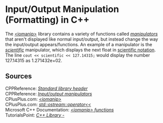 # Input/Output Manipulation (Formatting) in C++
The [\<iomanip\>](https://en.cppreference.com/w/cpp/header/iomanip) library contains a variety of functions called [_manipulators_](https://www.cplusplus.com/reference/ostream/ostream/operator%3C%3C/) that aren't displayed like normal input/output, but instead change the way the input/output 
appears/functions. An example of a manipulator is the [_scientific_](https://en.cppreference.com/w/cpp/io/manip/fixed) manipulator, which displays the next float in 
[scientific notation](https://www.chem.tamu.edu/class/fyp/mathrev/mr-scnot.html). The line `cout << scientific << 127.14315;` would display the number 127.14315
as 1.271432e+02.


## Sources
CPPReference: [_Standard library header <iomanip>_](https://en.cppreference.com/w/cpp/header/iomanip) <br />
CPPReference: [_Input/output manipulators_](https://en.cppreference.com/w/cpp/io/manip) <br />
CPlusPlus.com: [_\<iomanip\>_](https://www.cplusplus.com/reference/iomanip/) <br />
CPlusPlus.com: [_std::ostream::operator<<_](https://www.cplusplus.com/reference/ostream/ostream/operator%3C%3C/) <br />
Microsoft C++ Documentation: [_\<iomanip\> functions_](https://docs.microsoft.com/en-us/cpp/standard-library/iomanip-functions?view=msvc-160) <br />
TutorialsPoint: [_C++ Library - <iomanip>_](https://www.tutorialspoint.com/cpp_standard_library/iomanip.htm) <br />
